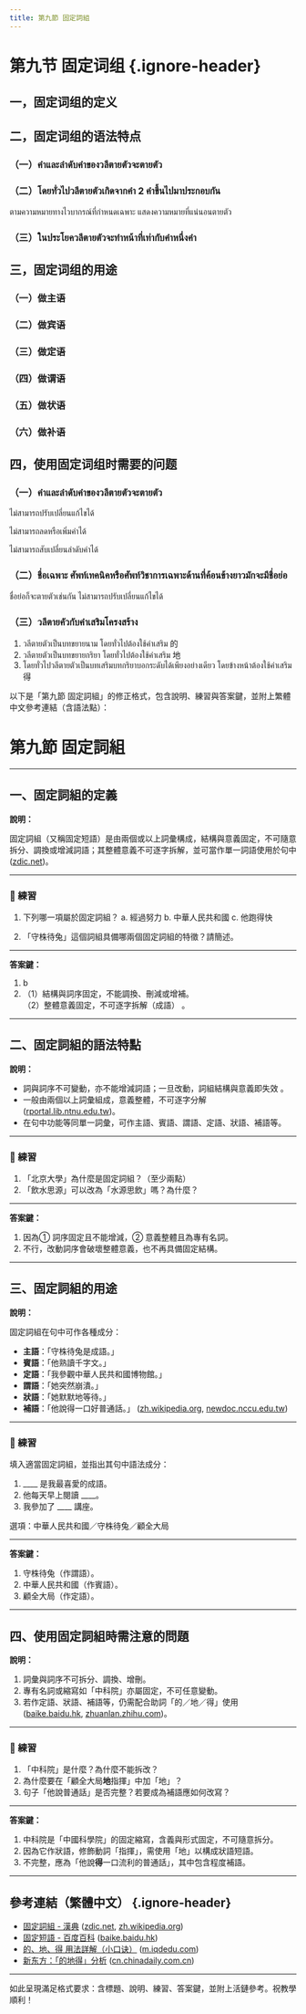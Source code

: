 ```yaml
---
title: 第九節 固定詞組
---
```


<Collapse>

# 第九节 固定词组 {.ignore-header}

## 一，固定词组的定义

## 二，固定词组的语法特点

### （一）คำและลำดับคำของวลีตายตัวจะตายตัว

### （二）โดยทั่วไปวลีตายตัวเกิดจากคำ 2 คำขึ้นไปมาประกอบกัน

ตามความหมายทางไวบากรณ์ที่กำหนดเฉพาะ แสดงความหมายที่แน่นอนตายตัว

### （三）ในประโยควลีตายตัวจะทำหน้าที่เท่ากับคำหนึ่งคำ

## 三，固定词组的用途

### （一）做主语

### （二）做宾语

### （三）做定语

### （四）做谓语

### （五）做状语

### （六）做补语

## 四，使用固定词组时需要的问题

### （一）คำและลำดับคำของวลีตายตัวจะตายตัว

ไม่สามารถปรับเปลี่ยนแก้ไขได้

ไม่สามารถลดหรือเพิ่มคำได้

ไม่สามารถสับเปลี่ยนลำดับคำได้

### （二）ชื่อเฉพาะ ศัพท์เทคนิคหรือศัพท์วิชาการเฉพาะด้านที่ค้อนข้างยาวมักจะมีชื่อย่อ

ชื่อย่อก็จะตายตัวเช่นกัน ไม่สามารถปรับเปลี่ยนแก้ไขได้

### （三）วลีตายคัวกับคำเสริมโครงสร้าง

1. วลีตายตัวเป็นบทขยายนาม โดยทั่วไปต้องใช้คำเสริม 的
2. วลีตายตัวเป็นบทขยายกริยา โดยทั่วไปต้องใช้คำเสริม 地
3. โดยทั่วไปวลีตายตัวเป็นบทเสริมบทกริยาบอกระดับได้เพียงอย่างเดียว โดยข้างหน้าต้องใช้คำเสริม 得

</Collapse>

以下是「第九節 固定詞組」的修正格式，包含說明、練習與答案鍵，並附上繁體中文參考連結（含語法點）：

# 第九節 固定詞組

---

## 一、固定詞組的定義

**說明：**

固定詞組（又稱固定短語）是由兩個或以上詞彙構成，結構與意義固定，不可隨意拆分、調換或增減詞語；其整體意義不可逐字拆解，並可當作單一詞語使用於句中 ([zdic.net][1])。

---

### 📝 練習

1. 下列哪一項屬於固定詞組？
   a. 經過努力
   b. 中華人民共和國
   c. 他跑得快

2. 「守株待兔」這個詞組具備哪兩個固定詞組的特徵？請簡述。

---

**答案鍵：**

1. b
2. （1）結構與詞序固定，不能調換、刪減或增補。<br/>
   （2）整體意義固定，不可逐字拆解（成語） 。

---

## 二、固定詞組的語法特點

**說明：**

* 詞與詞序不可變動，亦不能增減詞語；一旦改動，詞組結構與意義即失效 。
* 一般由兩個以上詞彙組成，意義整體，不可逐字分解 ([rportal.lib.ntnu.edu.tw][2])。
* 在句中功能等同單一詞彙，可作主語、賓語、謂語、定語、狀語、補語等。

---

### 📝 練習

1. 「北京大學」為什麼是固定詞組？（至少兩點）
2. 「飲水思源」可以改為「水源思飲」嗎？為什麼？

---

**答案鍵：**

1. 因為① 詞序固定且不能增減，② 意義整體且為專有名詞。
2. 不行，改動詞序會破壞整體意義，也不再具備固定結構。

---

## 三、固定詞組的用途

**說明：**

固定詞組在句中可作各種成分：

* **主語**：「守株待兔是成語。」
* **賓語**：「他熟讀千字文。」
* **定語**：「我參觀中華人民共和國博物館。」
* **謂語**：「她突然崩潰。」
* **狀語**：「她默默地等待。」
* **補語**：「他說得一口好普通話。」 ([zh.wikipedia.org][3], [newdoc.nccu.edu.tw][4])

---

### 📝 練習

填入適當固定詞組，並指出其句中語法成分：

1. \_\_\_\_ 是我最喜愛的成語。
2. 他每天早上閱讀 \_\_\_\_。
3. 我參加了 \_\_\_\_ 講座。

選項：中華人民共和國／守株待兔／顧全大局

---

**答案鍵：**

1. 守株待兔（作謂語）。
2. 中華人民共和國（作賓語）。
3. 顧全大局（作定語）。

---

## 四、使用固定詞組時需注意的問題

**說明：**

1. 詞彙與詞序不可拆分、調換、增刪。
2. 專有名詞或縮寫如「中科院」亦屬固定，不可任意變動。
3. 若作定語、狀語、補語等，仍需配合助詞「的／地／得」使用 ([baike.baidu.hk][5], [zhuanlan.zhihu.com][6])。

---

### 📝 練習

1. 「中科院」是什麼？為什麼不能拆改？
2. 為什麼要在「顧全大局**地**指揮」中加「地」？
3. 句子「他說普通話」是否完整？若要成為補語應如何改寫？

---

**答案鍵：**

1. 中科院是「中國科學院」的固定縮寫，含義與形式固定，不可隨意拆分。
2. 因為它作狀語，修飾動詞「指揮」，需使用「地」以構成狀語短語。
3. 不完整，應為「他說**得**一口流利的普通話」，其中包含程度補語。

---

## 參考連結（繁體中文） {.ignore-header}

* [固定詞組 - 漢典](https://www.zdic.net/hant/%E5%9B%BA%E5%AE%9A%E8%A9%9E%E7%B5%84) ([zdic.net][1], [zh.wikipedia.org][7])
* [固定短語 - 百度百科](https://baike.baidu.hk/item/%E5%9B%BA%E5%AE%9A%E7%9F%AD%E8%AA%9E/5627916) ([baike.baidu.hk][5])
* [的、地、得 用法詳解（小口诀）](https://m.iqdedu.com/7073) ([m.iqdedu.com][8])
* [新东方：「的地得」分析](https://cn.chinadaily.com.cn/a/202101/04/WS5ff2e14da3101e7ce9738fcc.html) ([cn.chinadaily.com.cn][9])

---

如此呈現滿足格式要求：含標題、說明、練習、答案鍵，並附上活鏈參考。祝教學順利！

[1]: https://www.zdic.net/hant/%E5%9B%BA%E5%AE%9A%E8%A9%9E%E7%B5%84?utm_source=chatgpt.com "固定詞組詞語解釋"
[2]: https://rportal.lib.ntnu.edu.tw/bitstreams/725c26ab-d567-453f-a916-4ef8e007f7ae/download?utm_source=chatgpt.com "現代漢語詞類劃分與教學語法"
[3]: https://zh.wikipedia.org/wiki/%E4%B8%BB%E8%AC%82%E7%9F%AD%E8%AA%9E?utm_source=chatgpt.com "主謂短語"
[4]: https://newdoc.nccu.edu.tw/teasyllabus/113721209055/Ye%20and%20Xu%20Chap%204%20pp%2097%20to%20117.pdf?utm_source=chatgpt.com "第四章語法- 第一節語法和語法單位"
[5]: https://baike.baidu.hk/item/%E5%9B%BA%E5%AE%9A%E7%9F%AD%E8%AA%9E/5627916?utm_source=chatgpt.com "固定短语"
[6]: https://zhuanlan.zhihu.com/p/30042792874?utm_source=chatgpt.com "“的、地、得”用法口诀最全汇总来了！写作零错误，转发收藏"
[7]: https://zh.wikipedia.org/wiki/%E8%A1%A5%E8%AF%AD?utm_source=chatgpt.com "补语"
[8]: https://m.iqdedu.com/7073?utm_source=chatgpt.com "收藏|“的地得”用法小口诀，再也不会混淆了！"
[9]: https://cn.chinadaily.com.cn/a/202101/04/WS5ff2e14da3101e7ce9738fcc.html?utm_source=chatgpt.com "如何正确区分“的、得、地” 新东方在线这篇解析让你轻松掌握"

